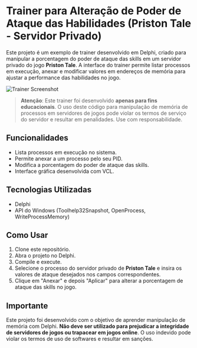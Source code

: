 # Trainer para Alteração de Poder de Ataque das Habilidades (Priston Tale - Servidor Privado)

Este projeto é um exemplo de trainer desenvolvido em Delphi, criado para manipular a porcentagem do poder de ataque das skills em um servidor privado do jogo **Priston Tale**. A interface do trainer permite listar processos em execução, anexar e modificar valores em endereços de memória para ajustar a performance das habilidades no jogo.

![Trainer Screenshot](trainer_screenshot.png)

> **Atenção**: Este trainer foi desenvolvido **apenas para fins educacionais**. O uso deste código para manipulação de memória de processos em servidores de jogos pode violar os termos de serviço do servidor e resultar em penalidades. Use com responsabilidade.

## Funcionalidades

- Lista processos em execução no sistema.
- Permite anexar a um processo pelo seu PID.
- Modifica a porcentagem do poder de ataque das skills.
- Interface gráfica desenvolvida com VCL.

## Tecnologias Utilizadas

- Delphi
- API do Windows (Toolhelp32Snapshot, OpenProcess, WriteProcessMemory)

## Como Usar

1. Clone este repositório.
2. Abra o projeto no Delphi.
3. Compile e execute.
4. Selecione o processo do servidor privado de **Priston Tale** e insira os valores de ataque desejados nos campos correspondentes.
5. Clique em "Anexar" e depois "Aplicar" para alterar a porcentagem de ataque das skills no jogo.

## Importante

Este projeto foi desenvolvido com o objetivo de aprender manipulação de memória com Delphi. **Não deve ser utilizado para prejudicar a integridade de servidores de jogos ou trapacear em jogos online**. O uso indevido pode violar os termos de uso de softwares e resultar em sanções.


